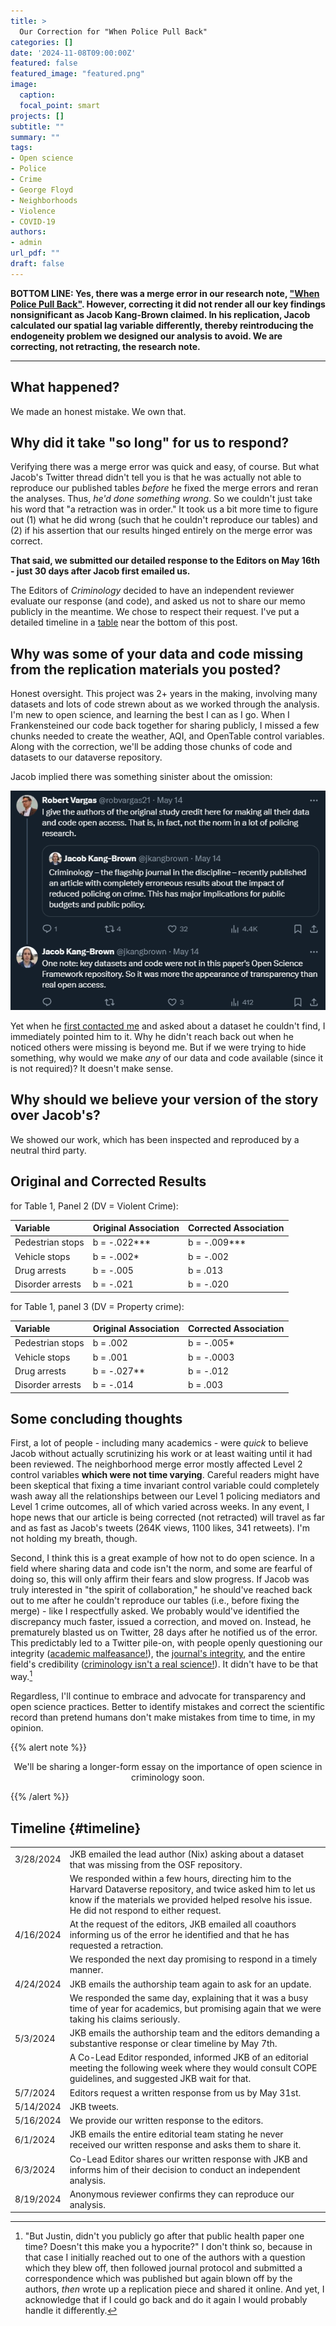 ```yaml
---
title: >
  Our Correction for "When Police Pull Back"
categories: []
date: '2024-11-08T09:00:00Z'
featured: false
featured_image: "featured.png"
image:
  caption: 
  focal_point: smart
projects: []
subtitle: ""
summary: ""
tags:
- Open science
- Police
- Crime
- George Floyd
- Neighborhoods
- Violence
- COVID-19
authors: 
- admin
url_pdf: ""
draft: false
---
```


**BOTTOM LINE: Yes, there was a merge error in our research note, ["When Police Pull Back"](https://doi.org/10.1111/1745-9125.12363). However, correcting it did not render all our key findings nonsignificant as Jacob Kang-Brown claimed. In his replication, Jacob calculated our spatial lag variable differently, thereby reintroducing the endogeneity problem we designed our analysis to avoid. We are correcting, not retracting, the research note.**

***

## What happened? 

We made an honest mistake. We own that. 

## Why did it take "so long" for us to respond? 

Verifying there was a merge error was quick and easy, of course. But what Jacob's Twitter thread didn't tell you is that he was actually not able to reproduce our published tables *before* he fixed the merge errors and reran the analyses. Thus, *he'd done something wrong*. So we couldn't just take his word that "a retraction was in order." It took us a bit more time to figure out (1) what he did wrong (such that he couldn't reproduce our tables) and (2) if his assertion that our results hinged entirely on the merge error was correct. 

**That said, we submitted our detailed response to the Editors on May 16th - just 30 days after Jacob first emailed us.**  

The Editors of *Criminology* decided to have an independent reviewer evaluate our response (and code), and asked us not to share our memo publicly in the meantime. We chose to respect their request. I've put a detailed timeline in a [table](#timeline) near the bottom of this post.

## Why was some of your data and code missing from the replication materials you posted?

Honest oversight. This project was 2+ years in the making, involving many datasets and lots of code strewn about as we worked through the analysis. I'm new to open science, and learning the best I can as I go. When I Frankensteined our code back together for sharing publicly, I missed a few chunks needed to create the weather, AQI, and OpenTable control variables. Along with the correction, we'll be adding those chunks of code and datasets to our dataverse repository. 

Jacob implied there was something sinister about the omission: 

![jkb](jkb-tweet.png)

Yet when he [first contacted me](#timeline) and asked about a dataset he couldn't find, I immediately pointed him to it. Why he didn't reach back out when he noticed others were missing is beyond me. But if we were trying to hide something, why would we make *any* of our data and code available (since it is not required)? It doesn't make sense. 

## Why should we believe your version of the story over Jacob's?

We showed our work, which has been inspected and reproduced by a neutral third party.

## Original and Corrected Results

for Table 1, Panel 2 (DV = Violent Crime):

| Variable         	| Original Association 	| Corrected Association 	|
|:-----------------	|:---------------------	|:----------------------	|
| Pedestrian stops 	| b = -.022***         	| b = -.009***          	|
| Vehicle stops    	| b = -.002*           	| b = -.002             	|
| Drug arrests     	| b = -.005            	| b = .013              	|
| Disorder arrests 	| b = -.021            	| b = -.020             	|

for Table 1, panel 3 (DV = Property crime):

| Variable         	| Original Association 	| Corrected Association 	|
|:-----------------	|:---------------------	|:----------------------	|
| Pedestrian stops 	| b = .002             	| b = -.005*            	|
| Vehicle stops    	| b = .001             	| b = -.0003            	|
| Drug arrests     	| b = -.027**          	| b = -.012             	|
| Disorder arrests 	| b = -.014            	| b = .003              	|

## Some concluding thoughts

First, a lot of people - including many academics - were *quick* to believe Jacob without actually scrutinizing his work or at least waiting until it had been reviewed. The neighborhood merge error mostly affected Level 2 control variables **which were not time varying**. Careful readers might have been skeptical that fixing a time invariant control variable could completely wash away all the relationships between our Level 1 policing mediators and Level 1 crime outcomes, all of which varied across weeks. In any event, I hope news that our article is being corrected (not retracted) will travel as far and as fast as Jacob's tweets (264K views, 1100 likes, 341 retweets). I'm not holding my breath, though. 

Second, I think this is a great example of how not to do open science. In a field where sharing data and code isn't the norm, and some are fearful of doing so, this will only affirm their fears and slow progress. If Jacob was truly interested in "the spirit of collaboration," he should've reached back out to me after he couldn't reproduce our tables (i.e., before fixing the merge) - like I respectfully asked. We probably would've identified the discrepancy much faster, issued a correction, and moved on. Instead, he prematurely blasted us on Twitter, 28 days after he notified us of the error. This predictably led to a Twitter pile-on, with people openly questioning our integrity ([academic malfeasance!](https://x.com/avitale/status/1791136497883644244)), the [journal's integrity](https://x.com/_Eric_Reinhart/status/1791195167648579774), and the entire field's credibility ([criminology isn't a real science!](https://x.com/JooHyun_Kang/status/1790676346139553836)). It didn't have to be that way.[^1]

Regardless, I'll continue to embrace and advocate for transparency and open science practices. Better to identify mistakes and correct the scientific record than pretend humans don't make mistakes from time to time, in my opinion.

{{% alert note %}}
<p style="text-align:center"> We'll be sharing a longer-form essay on the importance of open science in criminology soon.</p>
{{% /alert %}}

## Timeline {#timeline}

|           	|                                                                                                                                                                                                                     	|
|-----------	|---------------------------------------------------------------------------------------------------------------------------------------------------------------------------------------------------------------------	|
| 3/28/2024 	| JKB emailed the lead author (Nix) asking about a dataset that was missing from the OSF repository.                                                                                                                  	|
|           	| We responded within a few hours, directing him to the Harvard Dataverse repository, and twice asked him to let us know if the materials we provided helped resolve his issue. He did not respond to either request. 	|
| 4/16/2024 	| At the request of the editors, JKB emailed all coauthors informing us of the error he identified and that he has requested a retraction.                                                                            	|
|           	| We responded the next day promising to respond in a timely manner.                                                                                                                                                  	|
| 4/24/2024 	| JKB emails the authorship team again to ask for an update.                                                                                                                                                          	|
|           	| We responded the same day, explaining that it was a busy time of year for academics, but promising again that we were taking his claims seriously.                                                                  	|
| 5/3/2024  	| JKB emails the authorship team and the editors demanding a substantive response or clear timeline by May 7th.                                                                                                       	|
|           	| A Co-Lead Editor responded, informed JKB of an editorial meeting the following week where they would consult COPE guidelines, and suggested JKB wait for that.                                                      	|
| 5/7/2024  	| Editors request a written response from us by May 31st.                                                                                                                                                             	|
| 5/14/2024 	| JKB tweets.                                                                                                                                                                                                         	|
| 5/16/2024 	| We provide our written response to the editors.                                                                                                                                                                     	|
| 6/1/2024  	| JKB emails the entire editorial team stating he never received our written response and asks them to share it.                                                                                                      	|
| 6/3/2024  	| Co-Lead Editor shares our written response with JKB and informs him of their decision to conduct an independent analysis.                                                                                           	|
| 8/19/2024 	| Anonymous reviewer confirms they can reproduce our analysis.                                                                                                                                                        	|


[^1]: "But Justin, didn't you publicly go after that public health paper one time? Doesn't this make you a hypocrite?" I don't think so, because in that case I initially reached out to one of the authors with a question which they blew off, then followed journal protocol and submitted a correspondence which was published but again blown off by the authors, *then* wrote up a replication piece and shared it online. And yet, I acknowledge that if I could go back and do it again I would probably handle it differently. 